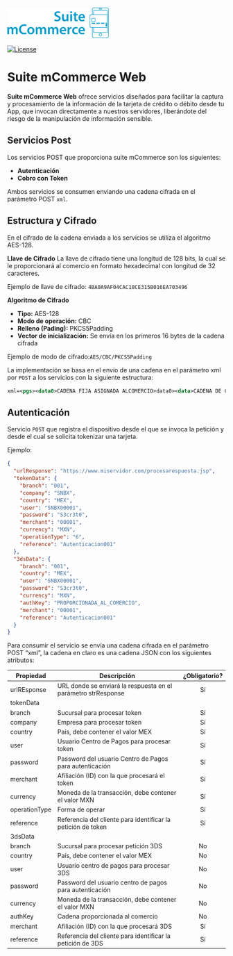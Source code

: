 ![image](docs/img/logo-transparent.png)

[![License](http://img.shields.io/:license-Apache%202-red.svg)](http://www.apache.org/licenses/LICENSE-2.0.txt)

# Suite mCommerce Web

**Suite mCommerce Web** ofrece servicios diseñados para facilitar la captura y procesamiento de la información de la tarjeta de crédito o débito desde tu App, que invocan directamente a nuestros servidores, liberándote del riesgo de la manipulación de información sensible.

## Servicios Post

Los servicios POST que proporciona suite mCommerce son los siguientes:
* **Autenticación**	
* **Cobro con Token**	

Ambos servicios se consumen enviando una cadena cifrada en el parámetro POST `xml`.

## Estructura y Cifrado

En el cifrado de la cadena enviada a los servicios se utiliza el algoritmo AES-128.

**Llave de Cifrado** La llave de cifrado tiene una longitud de 128 bits, la cual se le proporcionará al comercio en formato hexadecimal con longitud de 32 caracteres.

Ejemplo de llave de cifrado: `4BA0A9AF04CAC18CE315B016EA703496`

**Algoritmo de Cifrado**
* **Tipo:** AES-128
* **Modo de operación:** CBC
* **Relleno (Pading):** PKCS5Padding
* **Vector de inicialización:** Se envía en los primeros 16 bytes de la cadena cifrada

Ejemplo de modo de cifrado:`AES/CBC/PKCS5Padding`


La implementación se basa en el envío de una cadena en el parámetro xml por `POST` a los servicios con la siguiente estructura:

```xml
xml=<pgs><data0>CADENA FIJA ASIGNADA ALCOMERCIO>data0><data>CADENA DE COBRO CIFRADA EN AES CODIFICADA EN BASE64</data></pgs>
```

## Autenticación

Servicio `POST` que registra el dispositivo desde el que se invoca la petición y desde el cual se solicita tokenizar una tarjeta.

Ejemplo:
```json
{
  "urlResponse": "https://www.miservidor.com/procesarespuesta.jsp",
  "tokenData": {
    "branch": "001",
    "company": "SNBX",
    "country": "MEX",
    "user": "SNBX00001",
    "password": "S3cr3t0",
    "merchant": "00001",
    "currency": "MXN",
    "operationType": "6",
    "reference": "Autenticacion001"
  },
  "3dsData": {
    "branch": "001",
    "country": "MEX",
    "user": "SNBX00001",
    "password": "S3cr3t0",
    "currency": "MXN",
    "authKey": "PROPORCIONADA_AL_COMERCIO",
    "merchant": "00001",
    "reference": "Autenticacion001"
  }
}
```


Para consumir el servicio se envía una cadena cifrada en el parámetro POST “xml”, la cadena en claro es una cadena JSON con los siguientes atributos:

|Propiedad         |Descripción                                                   |¿Obligatorio?|
|------------------|--------------------------------------------------------------|:-----------:|
|urlREsponse       |URL donde se enviará la respuesta en el parámetro strResponse |Sí| 
|tokenData|||
|branch          |Sucursal para procesar token                                  |Sí| 
|company         |Empresa para procesar token                                   |Sí| 
|country         |País, debe contener el valor MEX                              |Sí| 
|user            |Usuario Centro de Pagos para procesar token                   |Sí| 
|password        |Password del usuario Centro de Pagos para autenticación       |Sí|
|merchant        |Afiliación (ID) con la que procesará el token                 |Sí| 
|currency        |Moneda de la transacción, debe contener el valor MXN          |Sí| 
|operationType   |Forma de operar                                               |Sí| 
|reference       |Referencia del cliente para identificar la petición de token  |Sí| 
|3dsData|||
|branch          |Sucursal para procesar petición 3DS                           |No| 
|country         |País, debe contener el valor MEX                              |No| 
|user            |Usuario centro de pagos para procesar 3DS                     |No| 
|password        |Password del usuario centro de pagos para autenticación       |No|
|currency        |Moneda de la transacción, debe contener el valor MXN          |No|
|authKey         |Cadena proporcionada al comercio        |No| 
|merchant        |Afiliación (ID) con la que procesará 3DS                      |Sí| 
|reference       |Referencia del cliente para identificar la petición de 3DS    |Sí| 



